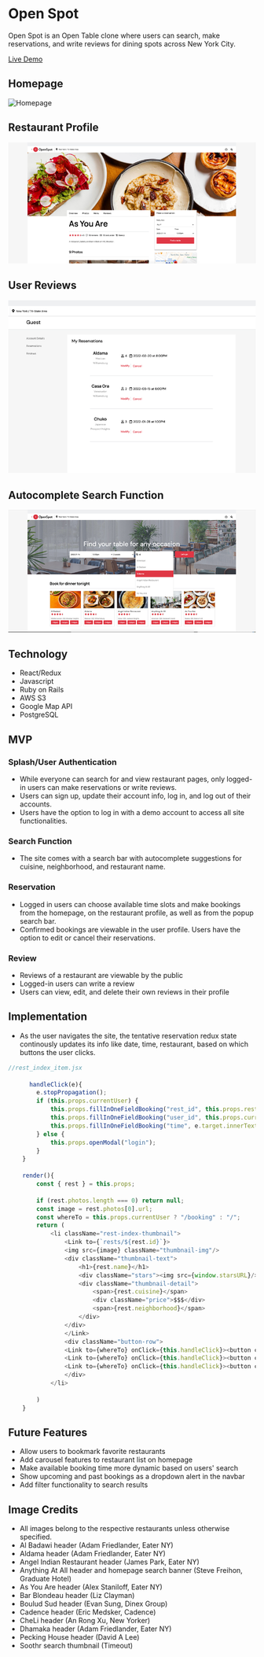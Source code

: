 # Open Spot

Open Spot is an Open Table clone where users can search, make reservations, and write reviews for dining spots across New York City.

[Live Demo](http://openspot-aa.herokuapp.com/)

## Homepage
![Homepage](./app/assets/images/openspot_intro.gif)

## Restaurant Profile
![Restaurant Profile](./app/assets/images/restaurant.png)

## User Reviews 
![User Reviews](./app/assets/images/reviews.png)

## Autocomplete Search Function 
![Search Bar](./app/assets/images/search.png)

## Technology
- React/Redux
- Javascript
- Ruby on Rails
- AWS S3
- Google Map API
- PostgreSQL

## MVP

### Splash/User Authentication
- While everyone can search for and view restaurant pages, only logged-in users can make reservations or write reviews.
- Users can sign up, update their account info, log in, and log out of their accounts.
- Users have the option to log in with a demo account to access all site functionalities.

### Search Function
- The site comes with a search bar with autocomplete suggestions for cuisine, neighborhood, and restaurant name.

### Reservation
- Logged in users can choose available time slots and make bookings from the homepage, on the restaurant profile, as well as from the popup search bar.
- Confirmed bookings are viewable in the user profile. Users have the option to edit or cancel their reservations.

### Review
- Reviews of a restaurant are viewable by the public
- Logged-in users can write a review
- Users can view, edit, and delete their own reviews in their profile

## Implementation
- As the user navigates the site, the tentative reservation redux state continously updates its info like date, time, restaurant, based on which buttons the user clicks. 

```js
//rest_index_item.jsx

      handleClick(e){
        e.stopPropagation();
        if (this.props.currentUser) {
            this.props.fillInOneFieldBooking("rest_id", this.props.rest.id);
            this.props.fillInOneFieldBooking("user_id", this.props.currentUser.id);
            this.props.fillInOneFieldBooking("time", e.target.innerText.slice(0, 4));
        } else {
            this.props.openModal("login");
        }
    }

    render(){
        const { rest } = this.props;

        if (rest.photos.length === 0) return null; 
        const image = rest.photos[0].url;
        const whereTo = this.props.currentUser ? "/booking" : "/";
        return (
            <li className="rest-index-thumbnail">
                <Link to={`rests/${rest.id}`}>
                <img src={image} className="thumbnail-img"/>
                <div className="thumbnail-text">
                    <h1>{rest.name}</h1>
                    <div className="stars"><img src={window.starsURL}/></div>
                    <div className="thumbnail-detail">
                        <span>{rest.cuisine}</span>
                        <div className="price">$$$</div>
                        <span>{rest.neighborhood}</span>
                    </div>
                </div>
                </Link>
                <div className="button-row">
                <Link to={whereTo} onClick={this.handleClick}><button className="thumbnail-button">7:15pm</button></Link>
                <Link to={whereTo} onClick={this.handleClick}><button className="thumbnail-button">7:30pm</button></Link>
                <Link to={whereTo} onClick={this.handleClick}><button className="thumbnail-button">7:45pm</button></Link>
                </div>
            </li>
            
        )
    }
```


## Future Features
- Allow users to bookmark favorite restaurants 
- Add carousel features to restaurant list on homepage
- Make available booking time more dynamic based on users' search
- Show upcoming and past bookings as a dropdown alert in the navbar
- Add filter functionality to search results

## Image Credits

- All images belong to the respective restaurants unless otherwise specified.
- Al Badawi header (Adam Friedlander, Eater NY)
- Aldama header (Adam Friedlander, Eater NY)
- Angel Indian Restaurant header (James Park, Eater NY)
- Anything At All header and homepage search banner (Steve Freihon, Graduate Hotel)
- As You Are header (Alex Staniloff, Eater NY)
- Bar Blondeau header (Liz Clayman)
- Boulud Sud header (Evan Sung, Dinex Group)
- Cadence header (Eric Medsker, Cadence)
- CheLi header (An Rong Xu, New Yorker)
- Dhamaka header (Adam Friedlander, Eater NY)
- Pecking House header (David A Lee)
- Soothr search thumbnail (Timeout)
